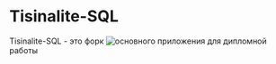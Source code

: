 # Tisinalite-SQL
Tisinalite-SQL - это форк ![основного приложения](https://github.com/Zaraz7/Tisinalite) для дипломной работы


